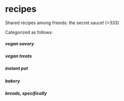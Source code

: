 # recipes

Shared recipes among friends: the secret sauce! (<333)

Categorized as follows:

##### vegan savory

##### vegan treats

##### instant pot

##### bakery

##### breads, specifically
